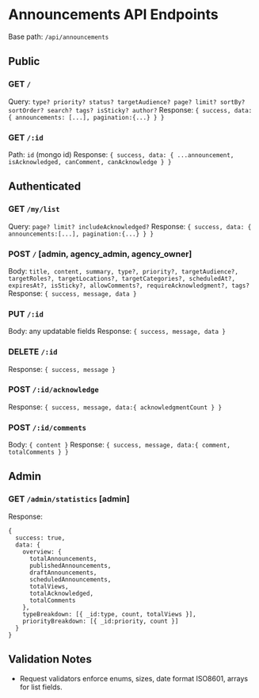 # Announcements API Endpoints

Base path: `/api/announcements`

## Public
### GET `/`
Query: `type? priority? status? targetAudience? page? limit? sortBy? sortOrder? search? tags? isSticky? author?`
Response: `{ success, data: { announcements: [...], pagination:{...} } }`

### GET `/:id`
Path: `id` (mongo id)
Response: `{ success, data: { ...announcement, isAcknowledged, canComment, canAcknowledge } }`

## Authenticated
### GET `/my/list`
Query: `page? limit? includeAcknowledged?`
Response: `{ success, data: { announcements:[...], pagination:{...} } }`

### POST `/`  [admin, agency_admin, agency_owner]
Body: `title, content, summary, type?, priority?, targetAudience?, targetRoles?, targetLocations?, targetCategories?, scheduledAt?, expiresAt?, isSticky?, allowComments?, requireAcknowledgment?, tags?`
Response: `{ success, message, data }`

### PUT `/:id`
Body: any updatable fields
Response: `{ success, message, data }`

### DELETE `/:id`
Response: `{ success, message }`

### POST `/:id/acknowledge`
Response: `{ success, message, data:{ acknowledgmentCount } }`

### POST `/:id/comments`
Body: `{ content }`
Response: `{ success, message, data:{ comment, totalComments } }`

## Admin
### GET `/admin/statistics` [admin]
Response:
```
{
  success: true,
  data: {
    overview: {
      totalAnnouncements,
      publishedAnnouncements,
      draftAnnouncements,
      scheduledAnnouncements,
      totalViews,
      totalAcknowledged,
      totalComments
    },
    typeBreakdown: [{ _id:type, count, totalViews }],
    priorityBreakdown: [{ _id:priority, count }]
  }
}
```

## Validation Notes
- Request validators enforce enums, sizes, date format ISO8601, arrays for list fields.
